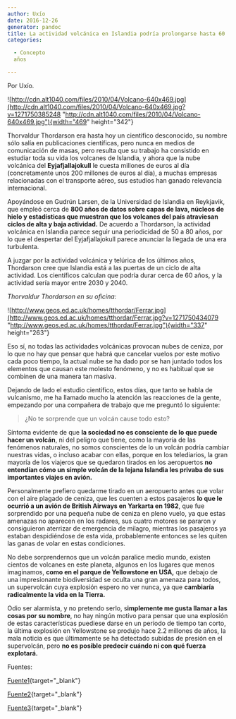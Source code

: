 ```yaml
---
author: Uxío
date: 2016-12-26
generator: pandoc
title: La actividad volcánica en Islandia podría prolongarse hasta 60
categories:

  - Concepto
  años

---
```




Por Uxío.

![http://cdn.alt1040.com/files/2010/04/Volcano-640x469.jpg](http://cdn.alt1040.com/files/2010/04/Volcano-640x469.jpg?v=1271750385248 "http://cdn.alt1040.com/files/2010/04/Volcano-640x469.jpg"){width="469"
height="342"}

Thorvaldur Thordarson era hasta hoy un científico desconocido, su nombre
sólo salía en publicaciones científicas, pero nunca en medios de
comunicación de masas, pero resulta que su trabajo ha consistido en
estudiar toda su vida los volcanes de Islandia, y ahora que la nube
volcánica del **Eyjafjallajokull** le cuesta millones de euros al día
(concretamente unos 200 millones de euros al día), a muchas empresas
relacionadas con el transporte aéreo, sus estudios han ganado relevancia
internacional.

Apoyándose en Gudrún Larsen, de la Universidad de Islandia en Reykjavik,
que empleó cerca de **800 años de datos sobre capas de lava, núcleos de
hielo y estadísticas que muestran que los volcanes del país atraviesan
ciclos de alta y baja actividad.** De acuerdo a Thordarson, la actividad
volcánica en Islandia parece seguir una periodicidad de 50 a 80 años,
por lo que el despertar del Eyjafjallajokull parece anunciar la llegada
de una era turbulenta.

A juzgar por la actividad volcánica y telúrica de los últimos años,
Thordarson cree que Islandia está a las puertas de un ciclo de alta
actividad. Los científicos calculan que podría durar cerca de 60 años, y
la actividad sería mayor entre 2030 y 2040.

*Thorvaldur Thordarson en su oficina:*

![http://www.geos.ed.ac.uk/homes/tthordar/Ferrar.jpg](http://www.geos.ed.ac.uk/homes/tthordar/Ferrar.jpg?v=1271750434079 "http://www.geos.ed.ac.uk/homes/tthordar/Ferrar.jpg"){width="337"
height="263"}

Eso sí, no todas las actividades volcánicas provocan nubes de ceniza,
por lo que no hay que pensar que habrá que cancelar vuelos por este
motivo cada poco tiempo, la actual nube se ha dado por se han juntado
todos los elementos que causan este molesto fenómeno, y no es habitual
que se combinen de una manera tan masiva.

Dejando de lado el estudio científico, estos días, que tanto se habla de
vulcanismo, me ha llamado mucho la atención las reacciones de la gente,
empezando por una compañera de trabajo que me preguntó lo siguiente:

> ¿No te sorprende que un volcán cause todo esto?

Síntoma evidente de que **la sociedad no es consciente de lo que puede
hacer un volcán**, ni del peligro que tiene, como la mayoría de las
fenómenos naturales, no somos conscientes de lo un volcán podría cambiar
nuestras vidas, o incluso acabar con ellas, porque en los telediarios,
la gran mayoría de los viajeros que se quedaron tirados en los
aeropuertos **no entendían cómo un simple volcán de la lejana Islandia
les privaba de sus importantes viajes en avión.**

Personalmente prefiero quedarme tirado en un aeropuerto antes que volar
con el aire plagado de ceniza, que les cuenten a estos pasajeros **lo
que le ocurrió a un avión de British Airways en Yarkarta en 1982**, que
fue sorprendido por una pequeña nube de ceniza en pleno vuelo, ya que
estas amenazas no aparecen en los radares, sus cuatro motores se pararon
y consiguieron aterrizar de emergencia de milagro, mientras los
pasajeros ya estaban despidiéndose de esta vida, probablemente entonces
se les quiten las ganas de volar en estas condiciones.

No debe sorprendernos que un volcán paralice medio mundo, existen
cientos de volcanes en este planeta, algunos en los lugares que menos
imaginamos, **como en el parque de Yellowstone en USA,** que debajo de
una impresionante biodiversidad se oculta una gran amenaza para todos,
un supervolcán cuya explosión espero no ver nunca, ya que **cambiaría
radicalmente la vida en la Tierra.**

Odio ser alarmista, y no pretendo serlo, s**implemente me gusta llamar a
las cosas por su nombre**, no hay ningún motivo para pensar que una
explosión de estas características puediese darse en un período de
tiempo tan corto, la última explosión en Yellowstone se produjo hace 2.2
millones de años, la mala noticia es que últimamente se ha detectado
subidas de presión en el supervolcán, pero **no es posible predecir
cuándo ni con qué fuerza explotará.**

Fuentes:

[Fuente1](http://www.geos.ed.ac.uk/homes/tthordar/){target="_blank"}

[Fuente2](http://alt1040.com/2010/04/se-pronostica-alta-actividad-volcanica-en-islandia-por-los-proximos-60-anos?utm_source=feedburner&utm_medium=feed&utm_campaign=Feed%3A+alt1040+%28ALT1040%29){target="_blank"}

[Fuente3](http://www.windows2universe.org/earth/interior/volcanism.html&lang=sp){target="_blank"}
